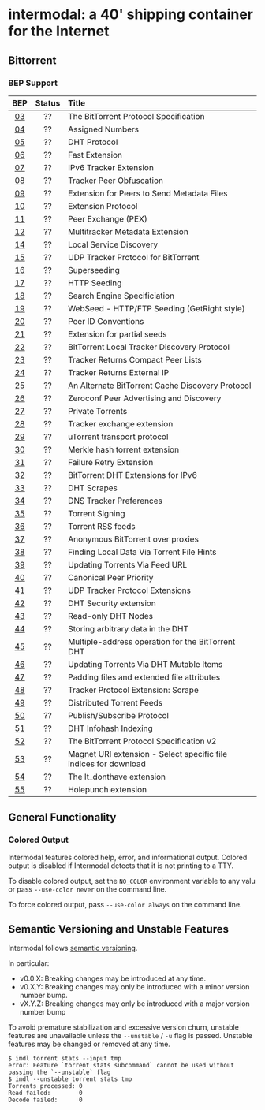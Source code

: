 # intermodal: a 40' shipping container for the Internet

## Bittorrent

### BEP Support

| BEP                                            | Status | Title                                                            |
|:----------------------------------------------:|:------:|:-----------------------------------------------------------------|
| [03](http://bittorrent.org/beps/bep_0003.html) |   ??   | The BitTorrent Protocol Specification                            |
| [04](http://bittorrent.org/beps/bep_0004.html) |   ??   | Assigned Numbers                                                 |
| [05](http://bittorrent.org/beps/bep_0005.html) |   ??   | DHT Protocol                                                     |
| [06](http://bittorrent.org/beps/bep_0006.html) |   ??   | Fast Extension                                                   |
| [07](http://bittorrent.org/beps/bep_0007.html) |   ??   | IPv6 Tracker Extension                                           |
| [08](http://bittorrent.org/beps/bep_0008.html) |   ??   | Tracker Peer Obfuscation                                         |
| [09](http://bittorrent.org/beps/bep_0009.html) |   ??   | Extension for Peers to Send Metadata Files                       |
| [10](http://bittorrent.org/beps/bep_0010.html) |   ??   | Extension Protocol                                               |
| [11](http://bittorrent.org/beps/bep_0011.html) |   ??   | Peer Exchange (PEX)                                              |
| [12](http://bittorrent.org/beps/bep_0012.html) |   ??   | Multitracker Metadata Extension                                  |
| [14](http://bittorrent.org/beps/bep_0014.html) |   ??   | Local Service Discovery                                          |
| [15](http://bittorrent.org/beps/bep_0015.html) |   ??   | UDP Tracker Protocol for BitTorrent                              |
| [16](http://bittorrent.org/beps/bep_0016.html) |   ??   | Superseeding                                                     |
| [17](http://bittorrent.org/beps/bep_0017.html) |   ??   | HTTP Seeding                                                     |
| [18](http://bittorrent.org/beps/bep_0018.html) |   ??   | Search Engine Specificiation                                     |
| [19](http://bittorrent.org/beps/bep_0019.html) |   ??   | WebSeed - HTTP/FTP Seeding (GetRight style)                      |
| [20](http://bittorrent.org/beps/bep_0020.html) |   ??   | Peer ID Conventions                                              |
| [21](http://bittorrent.org/beps/bep_0021.html) |   ??   | Extension for partial seeds                                      |
| [22](http://bittorrent.org/beps/bep_0022.html) |   ??   | BitTorrent Local Tracker Discovery Protocol                      |
| [23](http://bittorrent.org/beps/bep_0023.html) |   ??   | Tracker Returns Compact Peer Lists                               |
| [24](http://bittorrent.org/beps/bep_0024.html) |   ??   | Tracker Returns External IP                                      |
| [25](http://bittorrent.org/beps/bep_0025.html) |   ??   | An Alternate BitTorrent Cache Discovery Protocol                 |
| [26](http://bittorrent.org/beps/bep_0026.html) |   ??   | Zeroconf Peer Advertising and Discovery                          |
| [27](http://bittorrent.org/beps/bep_0027.html) |   ??   | Private Torrents                                                 |
| [28](http://bittorrent.org/beps/bep_0028.html) |   ??   | Tracker exchange extension                                       |
| [29](http://bittorrent.org/beps/bep_0029.html) |   ??   | uTorrent transport protocol                                      |
| [30](http://bittorrent.org/beps/bep_0030.html) |   ??   | Merkle hash torrent extension                                    |
| [31](http://bittorrent.org/beps/bep_0031.html) |   ??   | Failure Retry Extension                                          |
| [32](http://bittorrent.org/beps/bep_0032.html) |   ??   | BitTorrent DHT Extensions for IPv6                               |
| [33](http://bittorrent.org/beps/bep_0033.html) |   ??   | DHT Scrapes                                                      |
| [34](http://bittorrent.org/beps/bep_0034.html) |   ??   | DNS Tracker Preferences                                          |
| [35](http://bittorrent.org/beps/bep_0035.html) |   ??   | Torrent Signing                                                  |
| [36](http://bittorrent.org/beps/bep_0036.html) |   ??   | Torrent RSS feeds                                                |
| [37](http://bittorrent.org/beps/bep_0037.html) |   ??   | Anonymous BitTorrent over proxies                                |
| [38](http://bittorrent.org/beps/bep_0038.html) |   ??   | Finding Local Data Via Torrent File Hints                        |
| [39](http://bittorrent.org/beps/bep_0039.html) |   ??   | Updating Torrents Via Feed URL                                   |
| [40](http://bittorrent.org/beps/bep_0040.html) |   ??   | Canonical Peer Priority                                          |
| [41](http://bittorrent.org/beps/bep_0041.html) |   ??   | UDP Tracker Protocol Extensions                                  |
| [42](http://bittorrent.org/beps/bep_0042.html) |   ??   | DHT Security extension                                           |
| [43](http://bittorrent.org/beps/bep_0043.html) |   ??   | Read-only DHT Nodes                                              |
| [44](http://bittorrent.org/beps/bep_0044.html) |   ??   | Storing arbitrary data in the DHT                                |
| [45](http://bittorrent.org/beps/bep_0045.html) |   ??   | Multiple-address operation for the BitTorrent DHT                |
| [46](http://bittorrent.org/beps/bep_0046.html) |   ??   | Updating Torrents Via DHT Mutable Items                          |
| [47](http://bittorrent.org/beps/bep_0047.html) |   ??   | Padding files and extended file attributes                       |
| [48](http://bittorrent.org/beps/bep_0048.html) |   ??   | Tracker Protocol Extension: Scrape                               |
| [49](http://bittorrent.org/beps/bep_0049.html) |   ??   | Distributed Torrent Feeds                                        |
| [50](http://bittorrent.org/beps/bep_0050.html) |   ??   | Publish/Subscribe Protocol                                       |
| [51](http://bittorrent.org/beps/bep_0051.html) |   ??   | DHT Infohash Indexing                                            |
| [52](http://bittorrent.org/beps/bep_0052.html) |   ??   | The BitTorrent Protocol Specification v2                         |
| [53](http://bittorrent.org/beps/bep_0053.html) |   ??   | Magnet URI extension - Select specific file indices for download |
| [54](http://bittorrent.org/beps/bep_0054.html) |   ??   | The lt_donthave extension                                        |
| [55](http://bittorrent.org/beps/bep_0055.html) |   ??   | Holepunch extension                                              |

## General Functionality

### Colored Output

Intermodal features colored help, error, and informational output. Colored
output is disabled if Intermodal detects that it is not printing to a TTY.

To disable colored output, set the `NO_COLOR` environment variable to any
valu or pass `--use-color never` on the command line.

To force colored output, pass `--use-color always` on the command line.

## Semantic Versioning and Unstable Features

Intermodal follows [semantic versioning](https://semver.org/).

In particular:

- v0.0.X: Breaking changes may be introduced at any time.
- v0.X.Y: Breaking changes may only be introduced with a minor version number
  bump.
- vX.Y.Z: Breaking changes may only be introduced with a major version number
  bump

To avoid premature stabilization and excessive version churn, unstable features
are unavailable unless the `--unstable` / `-u` flag is passed. Unstable
features may be changed or removed at any time.

```
$ imdl torrent stats --input tmp
error: Feature `torrent stats subcommand` cannot be used without passing the `--unstable` flag
$ imdl --unstable torrent stats tmp
Torrents processed: 0
Read failed:        0
Decode failed:      0
```
